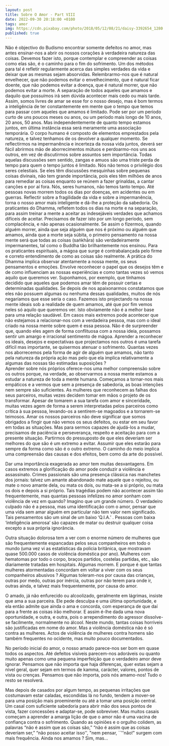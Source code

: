 ```yaml
---
layout: post
title: Sobre O Amor - Part VIII
date: 2022-09-30 20:18:00 +0100
tags: amor
img: https://cdn.pixabay.com/photo/2018/05/12/08/21/daisy-3392654_1280.jpg
published: true
---
```


Não é objectivo do Budismo encontrar somente defeitos no amor, mas antes ensinar-nos a abrir os nossos corações à verdadeira natureza das coisas. Devemos fazer isto, porque contemplar e compreender as coisas como elas são, é o caminho para o fim do sofrimento. Um dos métodos para tal é refletir regularmente acerca das simples verdades da vida e deixar que as mesmas sejam absorvidas. Relembrarmo-nos que é natural envelhecer, que não podemos evitar o envelhecimento, que é natural ficar doente, que não podemos evitar a doença, que é natural morrer, que não podemos evitar a morte. A separação de todos aqueles que amamos e daquilo que possuímos irá sem dúvida acontecer mais cedo ou mais tarde. Assim, somos livres de amar se esse for o nosso desejo, mas é bom termos a inteligência de ter constantemente em mente que o tempo que temos para passar com aqueles que amamos é limitado. Pode ser por um período curto de uns poucos meses ou anos, ou um período mais longo de 10 anos, 20 anos, 50 anos. Mas independentemente de quanto tempo estamos juntos, em última instância essa será meramente uma associação temporária. O corpo humano é composto de elementos emprestados pela natureza, e talvez tenhamos de os devolver a qualquer momento. Se reflectirmos na impermanência e incerteza da nossa vida juntos, deverá ser fácil abrirmos mão de aborrecimentos mútuos e perdoarmo-nos uns aos outros, em vez de discutirmos sobre assuntos sem importância. Todas aquelas discussões sem sentido, zangas e amuos são uma triste perda de tempo para quem o tempo juntos é limitado. Nós não temos o privilégio dos seres celestiais. Se eles têm discussões mesquinhas sobre pequenas coisas divinais, não tem grande importância, pois eles têm milhões de anos para remediar as coisas enquanto se reúnem a fazer grinaldas, a cantar canções e por aí fora. Nós, seres humanos, não temos tanto tempo. Até pessoas novas morrem todos os dias por doenças, em acidentes ou em guerras. Reflectir sobre a fragilidade da vida e sobre a impermanência, torna o nosso amor mais inteligente e dá-lhe a proteção da sabedoria. Os praticantes do Dhamma, refletem todos os dias na morte e na separação, para assim treinar a mente a aceitar as indesejáveis verdades que achamos difíceis de aceitar. Precisamos de fazer isto por um longo período, sem complacência, e não apenas ocasionalmente. Se assim o fizermos, quando alguém morrer, ainda que seja alguém que nos é próximo ou alguém que amamos, ainda que a morte seja súbita, o primeiro pensamento na nossa mente será que todas as coisas (saṅkhāra) são verdadeiramente impermanentes, tal como o Buddha tão brilhantemente nos ensinou. Para os praticantes espirituais, a mágoa que surge é contrabalançada pelo firme e correto entendimento de como as coisas são realmente. 
A prática do Dhamma implica observar atentamente a nossa mente, os seus pensamentos e emoções. Envolve reconhecer o papel que os desejos têm e de como influenciam as nossas experiências e como tantas vezes só vemos aquilo que queremos ver. Suponhamos, por exemplo, que tínhamos decidido que aqueles que podemos amar têm de possuir certas e determinadas qualidades. Se depois de nos apaixonarmos constatamos que eles não possuem algumas ou nenhuma dessas qualidades, muitos de nós negaríamos que esse seria o caso. Fazemos isto projectando na nossa mente ideais sob a realidade de quem amamos, até que por fim vemos neles só aquilo que queremos ver. Isto obviamente não é a melhor base para uma relação saudável. Em casos mais extremos pode acontecer que não estejamos a relacionar-nos com a verdadeira pessoa, mas com o ideal criado na nossa mente sobre quem é essa pessoa. Não é de surpreender que, quando eles agem de forma conflituosa com a nossa ideia, possamos sentir um amargo e irracional sentimento de mágoa. Aprender a reconhecer os ideais, desejos e expectativas que projectamos nos outros é uma tarefa difícil mas importante, se quisermos atenuar o sofrimento. Quantas vezes nos aborrecemos pela forma de agir de alguém que amamos, não tanto pela natureza da própria ação mas pelo que ela implica relativamente a algumas das nossas tão estimadas suposições ? 					
Aprender sobre nós próprios oferece-nos uma melhor compreensão sobre os outros porque, na verdade, ao observarmos a nossa mente estamos a estudar a natureza de toda a mente humana. Começamos a tornar-nos mais empáticos e a vermos que sem a presença de sabedoria, as boas intenções nem sempre são suficientes. As mulheres que reconhecem as falhas dos seus parceiros, muitas vezes decidem tomar em mãos o projeto de os transformar. Apesar de tomarem a sua tarefa com amor e sinceridade, muitas vezes agem de forma a serem interpretadas pelos parceiros como crítica à sua pessoa, levando-os a sentirem-se magoados e a tornarem-se teimosos. Amar os nossos parceiros não deve significar que somos obrigados a fingir que não vemos os seus defeitos, ou estar em seu favor em todas as situações. Mas para sermos capazes de ajudá-los a mudar, precisamos de paciência e perseverança, respeito e aceitação para com a presente situação. Partirmos do pressuposto de que eles deveriam ser melhores do que são é um extremo a evitar. Assumir que eles estarão para sempre da forma como são é o outro extremo. O caminho do meio implica uma compreensão das causas e dos efeitos, bem como da arte do possível. 
							
Dar uma importância exagerada ao amor tem muitas desvantagens. Em casos extremos a glorificação do amor pode conduzir a violência e assassinato. Crimes passionais são uma presença clássica nas manchetes dos jornais: talvez um amante abandonado mate aquele que o rejeitou, ou mate o novo amante dela, ou mata os dois, ou mata-se a si próprio, ou mata os dois e depois a si próprio. Tais tragédias podem não acontecer assim tão frequentemente, mas quantas pessoas infelizes no amor sonham com violência de vez em quando? Imagino que um grande número. O verdadeiro culpado não é a pessoa, mas uma identificação com o amor, pensar que uma vida sem amar alguém em particular não tem valor nem significado. Tais pensamentos são um sinal de um baixo ‘Q.I.A.’ . Pessoas com baixa ‘inteligência amorosa’ são capazes de matar ou destruir qualquer coisa excepto a sua própria ignorância. 
						
Outra situação dolorosa tem a ver com o enorme número de mulheres que são frequentemente espancadas pelos seus companheiros em todo o mundo (uma vez vi as estatísticas da policia britânica, que mostravam quase 500.000 casos de violência doméstica por ano). Mulheres com hematomas por todo o corpo, braços partidos, costelas partidas, etc., são diariamente tratadas em hospitais. Algumas morrem. E porque é que tantas mulheres atormentadas concordam em voltar a viver com os seus companheiros abusivos ? Algumas toleram-nos por causa das crianças, outras por medo, outras por inércia, outras por não terem para onde ir, outras ainda, e talvez mais frequentemente, por causa do amor. 
			
O amado, já não enfurecido ou alcoolizado, geralmente em lágrimas, insiste que ama a sua parceira. Ele pede desculpa e uma última oportunidade, e ela então admite que ainda o ama e concorda, com esperança de que daí para a frente as coisas irão melhorar. E assim é-lhe dada uma nova oportunidade, e outra, e outra, pois o arrependimento do agressor dissolve-se facilmente, normalmente no álcool. Neste mundo, tantas coisas horríveis são justificadas em nome do amor. Mas a violência doméstica não é só contra as mulheres. Actos de violência de mulheres contra homens são também frequentes no ocidente, mas muito pouco documentados. 
		
No período inicial do amor, o nosso amado parece-nos ser bom em quase todos os aspectos. Até defeitos visíveis parecem-nos adoráveis ou quanto muito apenas como uma pequena imperfeição que o verdadeiro amor deve ignorar. Pensamos que não importa que haja diferenças, quer estas sejam a nível geral, quer sejam em termos de kamma, carácter, valores, pontos de vista ou crenças. Pensamos que não importa, pois nós amamo-nos! Tudo o resto se resolverá.
		 	 	 			
					
Mas depois de casados por algum tempo, as pequenas irritações que costumavam estar caladas, escondidas lá no fundo, tendem a mover-se para uma posição mais proeminente ou até a tomar uma posição central. Um casal com suficiente sabedoria para abrir mão dos seus pontos de vista, fazer concessões e adaptar-se, pode sobreviver. Mas muitos casais começam a aprender a amarga lição de que o amor não é uma vacina de confiança contra o sofrimento. Quando as opiniões e o orgulho colidem, as palavras “não é assim que as coisas são,” “não é assim que as coisas deveriam ser,” “não posso aceitar isso'', "nem pensar, ``''não!" surgem com mais frequência. Ainda nos amamos ? Sim, mas... 
